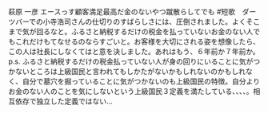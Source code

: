 萩原 一彦 エースっす顧客満足最高だ金のないやつ蹴散らしてでも #短歌　ダーツバーでの小寺浩司さんの仕切りのすばらしさには、圧倒されました。よくそこまで気が回るなと。ふるさと納税するだけの税金を払っていないお金のない人でもこれだけもてなせるのならすごいと。お客様を大切にされる姿を想像したら、この人は社長にしなくてはと意を決しました。あれはもう、６年前か７年前か。p.s. ふるさと納税するだけの税金払っていない人が身の回りにいることに気がつかないところは上級国民と言われてもしかたがないかもしれないのかもしれなく、自分で墓穴を掘っていることに気がつかないのも上級国民の特徴。自分よりお金のない人のことを気にしないという上級国民３定義を満たしている、、、、。相互依存で独立した定義ではない...

